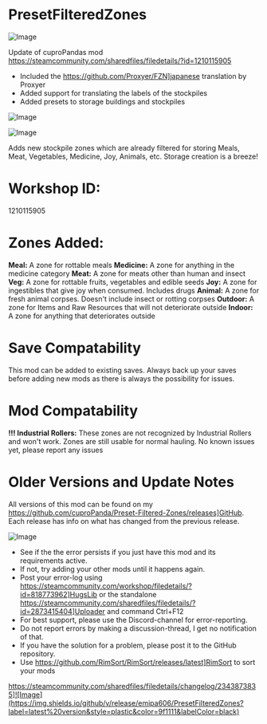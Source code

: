 # PresetFilteredZones

![Image](https://i.imgur.com/buuPQel.png)

Update of cuproPandas mod
https://steamcommunity.com/sharedfiles/filedetails/?id=1210115905

- Included the https://github.com/Proxyer/FZN]japanese translation by Proxyer
- Added support for translating the labels of the stockpiles
- Added presets to storage buildings and stockpiles

![Image](https://i.imgur.com/pufA0kM.png)

	
![Image](https://i.imgur.com/Z4GOv8H.png)

Adds new stockpile zones which are already filtered for storing Meals, Meat, Vegetables, Medicine, Joy, Animals, etc. Storage creation is a breeze!

# Workshop ID:

1210115905

# Zones Added:

**Meal:** A zone for rottable meals
**Medicine:** A zone for anything in the medicine category
**Meat:** A zone for meats other than human and insect
**Veg:** A zone for rottable fruits, vegetables and edible seeds
**Joy:** A zone for ingestibles that give joy when consumed. Includes drugs
**Animal:** A zone for fresh animal corpses. Doesn't include insect or rotting corpses
**Outdoor:** A zone for Items and Raw Resources that will not deteriorate outside
**Indoor:** A zone for anything that deteriorates outside


# Save Compatability

This mod can be added to existing saves.
Always back up your saves before adding new mods as there is always the possibility for issues.

# Mod Compatability

**!!! Industrial Rollers:** These zones are not recognized by Industrial Rollers and won't work. Zones are still usable for normal hauling.
No known issues yet, please report any issues

# Older Versions and Update Notes

All versions of this mod can be found on my https://github.com/cuproPanda/Preset-Filtered-Zones/releases]GitHub. Each release has info on what has changed from the previous release.

![Image](https://i.imgur.com/PwoNOj4.png)



-  See if the the error persists if you just have this mod and its requirements active.
-  If not, try adding your other mods until it happens again.
-  Post your error-log using https://steamcommunity.com/workshop/filedetails/?id=818773962]HugsLib or the standalone https://steamcommunity.com/sharedfiles/filedetails/?id=2873415404]Uploader and command Ctrl+F12
-  For best support, please use the Discord-channel for error-reporting.
-  Do not report errors by making a discussion-thread, I get no notification of that.
-  If you have the solution for a problem, please post it to the GitHub repository.
-  Use https://github.com/RimSort/RimSort/releases/latest]RimSort to sort your mods



https://steamcommunity.com/sharedfiles/filedetails/changelog/2343873835]![Image](https://img.shields.io/github/v/release/emipa606/PresetFilteredZones?label=latest%20version&style=plastic&color=9f1111&labelColor=black)

